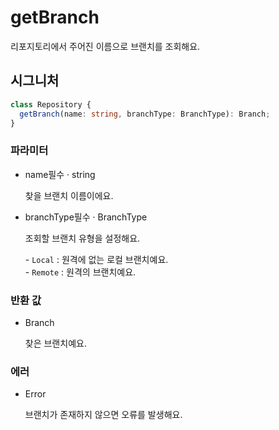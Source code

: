 # getBranch

리포지토리에서 주어진 이름으로 브랜치를 조회해요.

## 시그니처

```ts
class Repository {
  getBranch(name: string, branchType: BranchType): Branch;
}
```

### 파라미터

<ul class="param-ul">
  <li class="param-li param-li-root">
    <span class="param-name">name</span><span class="param-required">필수</span>&nbsp;·&nbsp;<span class="param-type">string</span>
    <br>
    <p class="param-description">찾을 브랜치 이름이에요.</p>
  </li>
  <li class="param-li param-li-root">
    <span class="param-name">branchType</span><span class="param-required">필수</span>&nbsp;·&nbsp;<span class="param-type">BranchType</span>
    <br>
    <p class="param-description">조회할 브랜치 유형을 설정해요.</p>
    <p class="param-description">- <code>Local</code> : 원격에 없는 로컬 브랜치예요.<br>- <code>Remote</code> : 원격의 브랜치예요.</p>
  </li>
</ul>

### 반환 값

<ul class="param-ul">
  <li class="param-li param-li-root">
    <span class="param-type">Branch</span>
    <br>
    <p class="param-description">찾은 브랜치예요.</p>
  </li>
</ul>

### 에러

<ul class="param-ul">
  <li class="param-li param-li-root">
    <span class="param-type">Error</span>
    <br>
    <p class="param-description">브랜치가 존재하지 않으면 오류를 발생해요.</p>
  </li>
</ul>